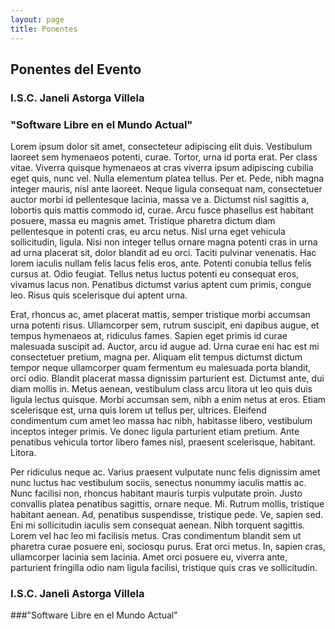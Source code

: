 ```yaml
---
layout: page
title: Ponentes
---
```


## Ponentes del Evento

### I.S.C. Janeli Astorga Villela
### "Software Libre en el Mundo Actual"

Lorem ipsum dolor sit amet, consecteteur adipiscing elit duis. Vestibulum laoreet sem hymenaeos potenti, curae. Tortor, urna id porta erat. Per class vitae. Viverra quisque hymenaeos at cras viverra ipsum adipiscing cubilia eget quis, nunc vel. Nulla elementum platea tellus. Per et. Pede, nibh magna integer mauris, nisl ante laoreet. Neque ligula consequat nam, consectetuer auctor morbi id pellentesque lacinia, massa ve a. Dictumst nisl sagittis a, lobortis quis mattis commodo id, curae. Arcu fusce phasellus est habitant posuere, massa eu magnis amet. Tristique pharetra dictum diam pellentesque in potenti cras, eu arcu netus. Nisl urna eget vehicula sollicitudin, ligula. Nisi non integer tellus ornare magna potenti cras in urna ad urna placerat sit, dolor blandit ad eu orci. Taciti pulvinar venenatis. Hac lorem iaculis nullam felis lacus felis eros, ante. Potenti conubia tellus felis cursus at. Odio feugiat. Tellus netus luctus potenti eu consequat eros, vivamus lacus non. Penatibus dictumst varius aptent cum primis, congue leo. Risus quis scelerisque dui aptent urna.

Erat, rhoncus ac, amet placerat mattis, semper tristique morbi accumsan urna potenti risus. Ullamcorper sem, rutrum suscipit, eni dapibus augue, et tempus hymenaeos at, ridiculus fames. Sapien eget primis id curae malesuada suscipit ad. Auctor, arcu id augue ad. Urna curae eni hac est mi consectetuer pretium, magna per. Aliquam elit tempus dictumst dictum tempor neque ullamcorper quam fermentum eu malesuada porta blandit, orci odio. Blandit placerat massa dignissim parturient est. Dictumst ante, dui diam mollis in. Metus aenean, vestibulum class arcu litora ut leo quis duis ligula lectus quisque. Morbi accumsan sem, nibh a enim netus at eros. Etiam scelerisque est, urna quis lorem ut tellus per, ultrices. Eleifend condimentum cum amet leo massa hac nibh, habitasse libero, vestibulum inceptos integer primis. Ve donec ligula parturient etiam pretium. Ante penatibus vehicula tortor libero fames nisl, praesent scelerisque, habitant. Litora.

Per ridiculus neque ac. Varius praesent vulputate nunc felis dignissim amet nunc luctus hac vestibulum sociis, senectus nonummy iaculis mattis ac. Nunc facilisi non, rhoncus habitant mauris turpis vulputate proin. Justo convallis platea penatibus sagittis, ornare neque. Mi. Rutrum mollis, tristique habitant aenean. Ad, penatibus suspendisse, tristique pede. Ve, sapien sed. Eni mi sollicitudin iaculis sem consequat aenean. Nibh torquent sagittis. Lorem vel hac leo mi facilisis metus. Cras condimentum blandit sem ut pharetra curae posuere eni, sociosqu purus. Erat orci metus. In, sapien cras, ullamcorper lacinia sem lacinia. Amet orci posuere eu, viverra ante, parturient fringilla odio nam ligula facilisi, tristique quis cras ve sollicitudin.

### I.S.C. Janeli Astorga Villela
###"Software Libre en el Mundo Actual"